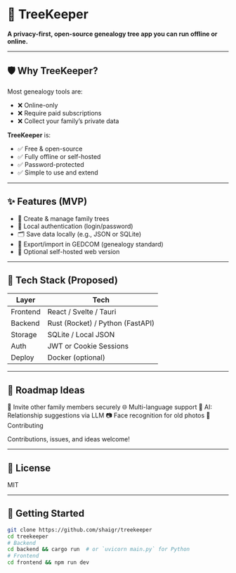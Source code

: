 # 🌳 TreeKeeper

**A privacy-first, open-source genealogy tree app you can run offline or online.**

---

## 🛡️ Why TreeKeeper?

Most genealogy tools are:
- ❌ Online-only
- ❌ Require paid subscriptions
- ❌ Collect your family’s private data

**TreeKeeper** is:
- ✅ Free & open-source
- ✅ Fully offline or self-hosted
- ✅ Password-protected
- ✅ Simple to use and extend

---

## ✨ Features (MVP)

- 🧬 Create & manage family trees
- 🔐 Local authentication (login/password)
- 🗂️ Save data locally (e.g., JSON or SQLite)
- 📁 Export/import in GEDCOM (genealogy standard)
- 📡 Optional self-hosted web version

---

## 🔧 Tech Stack (Proposed)

| Layer      | Tech                          |
|------------|-------------------------------|
| Frontend   | React / Svelte / Tauri        |
| Backend    | Rust (Rocket) / Python (FastAPI) |
| Storage    | SQLite / Local JSON           |
| Auth       | JWT or Cookie Sessions        |
| Deploy     | Docker (optional)             |

---

## 🎯 Roadmap Ideas

🧩 Invite other family members securely
🌐 Multi-language support
🧠 AI: Relationship suggestions via LLM
📷 Face recognition for old photos
🙌 Contributing

Contributions, issues, and ideas welcome!

---

## 📄 License

MIT

---

## 🚀 Getting Started

```bash
git clone https://github.com/shaigr/treekeeper
cd treekeeper
# Backend
cd backend && cargo run  # or `uvicorn main.py` for Python
# Frontend
cd frontend && npm run dev
